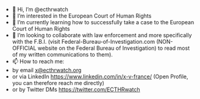 - 👋 Hi, I’m @ecthrwatch
- 👀 I’m interested in the European Court of Human Rights
- 🌱 I’m currently learning how to successfully take a case to the European Court of Human Rights
- 💞️ I’m looking to collaborate with law enforcement and more specifically with the F.B.I. (visit Federal-Bureau-of-Investigation.com (NON-OFFICIAL website on the Federal Bureau of Investigation) to read most of my written communications to them).
- 📫 How to reach me:
- by email x@ecthrwatch.org
- or via LinkedIn https://www.linkedin.com/in/x-v-france/ (Open Profile, you can therefore reach me directly)
- or by Twitter DMs https://twitter.com/ECTHRwatch

<!---
ecthrwatch/ecthrwatch is a ✨ special ✨ repository because its `README.md` (this file) appears on your GitHub profile.
You can click the Preview link to take a look at your changes.
--->
